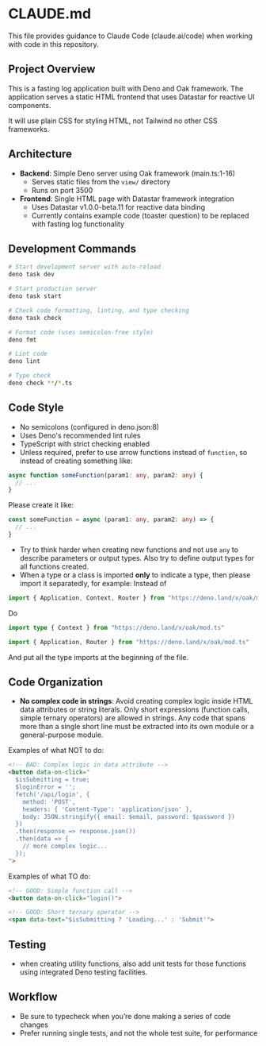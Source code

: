 # CLAUDE.md

This file provides guidance to Claude Code (claude.ai/code) when working with
code in this repository.

## Project Overview

This is a fasting log application built with Deno and Oak framework. The
application serves a static HTML frontend that uses Datastar for reactive UI
components.

It will use plain CSS for styling HTML, not Tailwind no other CSS frameworks.

## Architecture

- **Backend**: Simple Deno server using Oak framework (main.ts:1-16)
  - Serves static files from the `view/` directory
  - Runs on port 3500
- **Frontend**: Single HTML page with Datastar framework integration
  - Uses Datastar v1.0.0-beta.11 for reactive data binding
  - Currently contains example code (toaster question) to be replaced with
    fasting log functionality

## Development Commands

```bash
# Start development server with auto-reload
deno task dev

# Start production server
deno task start

# Check code formatting, linting, and type checking
deno task check

# Format code (uses semicolon-free style)
deno fmt

# Lint code
deno lint

# Type check
deno check **/*.ts
```

## Code Style

- No semicolons (configured in deno.json:8)
- Uses Deno's recommended lint rules
- TypeScript with strict checking enabled
- Unless required, prefer to use arrow functions instead of `function`, so
  instead of creating something like:

```ts
async function someFunction(param1: any, param2: any) {
  // ...
}
```

Please create it like:

```ts
const someFunction = async (param1: any, param2: any) => {
  // ...
}
```

- Try to think harder when creating new functions and not use `any` to describe
  parameters or output types. Also try to define output types for all functions
  created.
- When a type or a class is imported **only** to indicate a type, then please
  import it separatedly, for example: Instead of

```ts
import { Application, Context, Router } from "https://deno.land/x/oak/mod.ts"
```

Do

```ts
import type { Context } from "https://deno.land/x/oak/mod.ts"

import { Application, Router } from "https://deno.land/x/oak/mod.ts"
```

And put all the type imports at the beginning of the file.

## Code Organization

- **No complex code in strings**: Avoid creating complex logic inside HTML data attributes or string literals. Only short expressions (function calls, simple ternary operators) are allowed in strings. Any code that spans more than a single short line must be extracted into its own module or a general-purpose module.

Examples of what NOT to do:
```html
<!-- BAD: Complex logic in data attribute -->
<button data-on-click="
  $isSubmitting = true;
  $loginError = '';
  fetch('/api/login', {
    method: 'POST',
    headers: { 'Content-Type': 'application/json' },
    body: JSON.stringify({ email: $email, password: $password })
  })
  .then(response => response.json())
  .then(data => {
    // more complex logic...
  });
">
```

Examples of what TO do:
```html
<!-- GOOD: Simple function call -->
<button data-on-click="login()">

<!-- GOOD: Short ternary operator -->
<span data-text="$isSubmitting ? 'Loading...' : 'Submit'">
```

## Testing

- when creating utility functions, also add unit tests for those functions using
  integrated Deno testing facilities.

## Workflow

- Be sure to typecheck when you’re done making a series of code changes
- Prefer running single tests, and not the whole test suite, for performance
